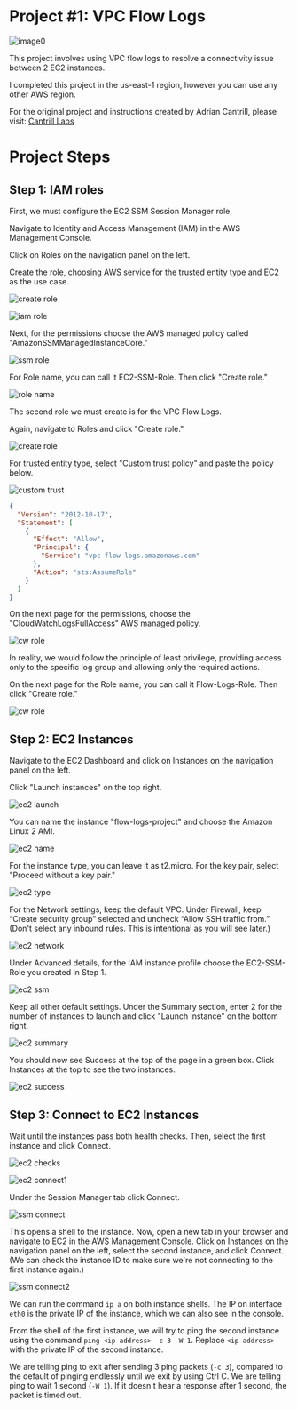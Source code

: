 # Project #1: VPC Flow Logs

![image0](images/flowlogsproject.png)

This project involves using VPC flow logs to resolve a connectivity issue between 2 EC2 instances.

I completed this project in the us-east-1 region, however you can use any other AWS region.

For the original project and instructions created by Adrian Cantrill, please visit: [Cantrill Labs](https://github.com/acantril/learn-cantrill-io-labs/tree/master/00-aws-simple-demos/aws-vpc-flow-logs)

# Project Steps

## Step 1: IAM roles

First, we must configure the EC2 SSM Session Manager role.

Navigate to Identity and Access Management (IAM) in the AWS Management Console. 

Click on Roles on the navigation panel on the left. 

Create the role, choosing AWS service for the trusted entity type and EC2 as the use case.

![create role](images/createroleclick.png)

![iam role](images/iamec2.png)

Next, for the permissions choose the AWS managed policy called "AmazonSSMManagedInstanceCore."

![ssm role](images/ssmrole.png)

For Role name, you can call it EC2-SSM-Role. Then click "Create role."

![role name](images/ssmrolename.png)

The second role we must create is for the VPC Flow Logs. 

Again, navigate to Roles and click "Create role."

![create role](images/createroleclick.png)

For trusted entity type, select "Custom trust policy" and paste the policy below.

![custom trust](images/customtrust.png)

```json
{
  "Version": "2012-10-17",
  "Statement": [
    {
      "Effect": "Allow",
      "Principal": {
        "Service": "vpc-flow-logs.amazonaws.com"
      },
      "Action": "sts:AssumeRole"
    }
  ]
}
```

On the next page for the permissions, choose the "CloudWatchLogsFullAccess" AWS managed policy.

![cw role](images/cwrole.png)

In reality, we would follow the principle of least privilege, providing access only to the specific log group and allowing only the required actions.

On the next page for the Role name, you can call it Flow-Logs-Role. Then click "Create role."

![cw role](images/cwrolename.png)

## Step 2: EC2 Instances

Navigate to the EC2 Dashboard and click on Instances on the navigation panel on the left.

Click "Launch instances" on the top right.

![ec2 launch](images/ec2launch.png)

You can name the instance "flow-logs-project" and choose the Amazon Linux 2 AMI.

![ec2 name](images/nameami.png)

For the instance type, you can leave it as t2.micro. For the key pair, select "Proceed without a key pair."

![ec2 type](images/instancetype.png)

For the Network settings, keep the default VPC. Under Firewall, keep “Create security group” selected and uncheck “Allow SSH traffic from.” (Don't select any inbound rules. This is intentional as you will see later.)

![ec2 network](images/networksetting.png)

Under Advanced details, for the IAM instance profile choose the EC2-SSM-Role you created in Step 1.

![ec2 ssm](images/selectssm.png)

Keep all other default settings. Under the Summary section, enter 2 for the number of instances to launch and click "Launch instance" on the bottom right.

![ec2 summary](images/ec2summarylaunch.png)

You should now see Success at the top of the page in a green box. Click Instances at the top to see the two instances.

![ec2 success](images/ec2success.png)

## Step 3: Connect to EC2 Instances

Wait until the instances pass both health checks. Then, select the first instance and click Connect.

![ec2 checks](images/ec2checks.png)

![ec2 connect1](images/ec2connect1.png)

Under the Session Manager tab click Connect.

![ssm connect](images/ssmconnect.png)

This opens a shell to the instance. Now, open a new tab in your browser and navigate to EC2 in the AWS Management Console. Click on Instances on the navigation panel on the left, select the second instance, and click Connect. (We can check the instance ID to make sure we're not connecting to the first instance again.)

![ssm connect2](images/ssmconnect2.png)

We can run the command `ip a` on both instance shells. The IP on interface `eth0` is the private IP of the instance, which we can also see in the console.

From the shell of the first instance, we will try to ping the second instance using the command `ping <ip address> -c 3 -W 1`. Replace `<ip address>` with the private IP of the second instance.

We are telling ping to exit after sending 3 ping packets (`-c 3`), compared to the default of pinging endlessly until we exit by using Ctrl C. We are telling ping to wait 1 second (`-W 1`). If it doesn't hear a response after 1 second, the packet is timed out.


